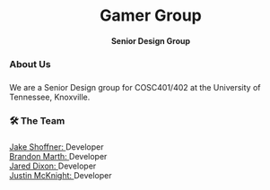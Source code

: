 <div align="center">
    <h1>Gamer Group</h1>
    <h4>Senior Design Group</h4>
</div>

###


###

<h3 align="left">About Us</h3>

###

<p align="left">We are a Senior Design group for COSC401/402 at the University of Tennessee, Knoxville.</p>

###

<h3 align="left">🛠 The Team</h3>

###

<div align="left">
    <div>
        <a href="https://github.com/Jxk0be" target="_blank">
            Jake Shoffner:
        </a>
        Developer
    </div>
    <div>
        <a href="https://github.com/Brandon-Marth" target="_blank">
            Brandon Marth:
        </a>
        Developer
    </div>
    <div>
        <a href="https://github.com/jdixon34-cs340" target="_blank">
            Jared Dixon:
        </a>
        Developer
    </div>
    <div>
        <a href="https://github.com/JMcknight75" target="_blank">
            Justin McKnight:
        </a>
        Developer
    </div>
</div>
